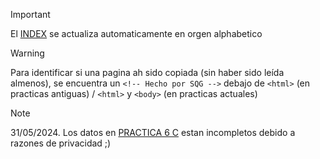 > [!IMPORTANT]
> El [INDEX](https://offbranded.github.io/Computacion-lol/) se actualiza automaticamente en orgen alphabetico

> [!WARNING]
> Para identificar si una pagina ah sido copiada (sin haber sido leída almenos), se encuentra un `<!-- Hecho por SQG -->` debajo de `<html>` (en practicas antiguas) / `<html>` y `<body>` (en practicas actuales)

> [!NOTE]
> 31/05/2024.
> Los datos en [PRACTICA 6 C](https://offbranded.github.io/Computacion-lol/PRACTICAS/PRACTICA%206%20C.html) estan incompletos debido a razones de privacidad ;)

